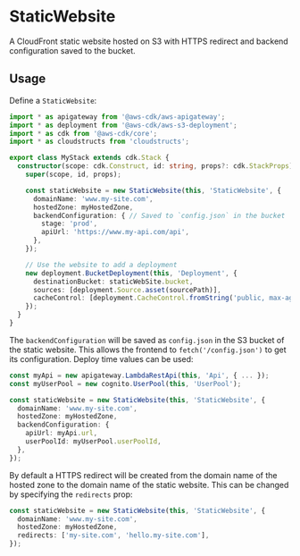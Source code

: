 # StaticWebsite

A CloudFront static website hosted on S3 with HTTPS redirect and backend configuration
saved to the bucket.

## Usage

Define a `StaticWebsite`:

```ts
import * as apigateway from '@aws-cdk/aws-apigateway';
import * as deployment from '@aws-cdk/aws-s3-deployment';
import * as cdk from '@aws-cdk/core';
import * as cloudstructs from 'cloudstructs';

export class MyStack extends cdk.Stack {
  constructor(scope: cdk.Construct, id: string, props?: cdk.StackProps) {
    super(scope, id, props);

    const staticWebsite = new StaticWebsite(this, 'StaticWebsite', {
      domainName: 'www.my-site.com',
      hostedZone: myHostedZone,
      backendConfiguration: { // Saved to `config.json` in the bucket
        stage: 'prod',
        apiUrl: 'https://www.my-api.com/api',
      },
    });

    // Use the website to add a deployment
    new deployment.BucketDeployment(this, 'Deployment', {
      destinationBucket: staticWebSite.bucket,
      sources: [deployment.Source.asset(sourcePath)],
      cacheControl: [deployment.CacheControl.fromString('public, max-age=31536000, immutable')],
    });
  }
}
```

The `backendConfiguration` will be saved as `config.json` in the S3 bucket of the
static website. This allows the frontend to `fetch('/config.json')` to get its
configuration. Deploy time values can be used:

```ts
const myApi = new apigateway.LambdaRestApi(this, 'Api', { ... });
const myUserPool = new cognito.UserPool(this, 'UserPool');

const staticWebsite = new StaticWebsite(this, 'StaticWebsite', {
  domainName: 'www.my-site.com',
  hostedZone: myHostedZone,
  backendConfiguration: {
    apiUrl: myApi.url,
    userPoolId: myUserPool.userPoolId,
  },
});
```

By default a HTTPS redirect will be created from the domain name of the hosted
zone to the domain name of the static website. This can be changed by specifying
the `redirects` prop:

```ts
const staticWebsite = new StaticWebsite(this, 'StaticWebsite', {
  domainName: 'www.my-site.com',
  hostedZone: myHostedZone,
  redirects: ['my-site.com', 'hello.my-site.com'],
});
```
